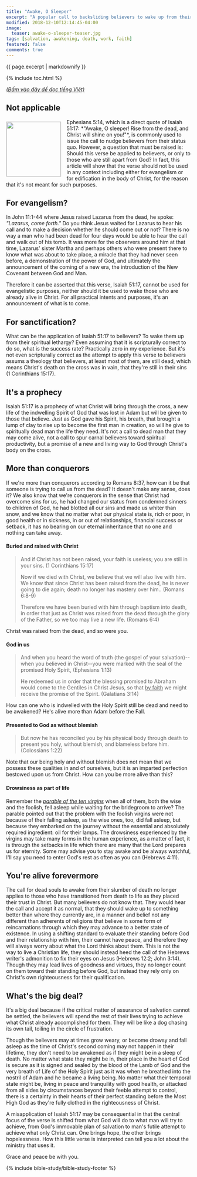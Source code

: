 ```yaml
---
title: "Awake, O Sleeper"
excerpt: "A popular call to backsliding believers to wake up from their slumber and bear fruit for Christ. Is the call a one time transition from death to life, or a never-ending struggle to maintain an acceptable state of wakefulness, and fruitfulness?"
modified: 2018-12-10T12:14:45-04:00
image:
  teaser: awake-o-sleeper-teaser.jpg
tags: [salvation, awakening, death, work, faith] 
featured: false
comments: true
---
```


{{ page.excerpt | markdownify }}

{% include toc.html %}

<a href="{{ site.url }}{% post_url articles-viet/2018-12-05-Awake-O-Sleeper-Viet %}"><em>(Bấm vào đây để đọc tiếng Việt)</em></a>

## Not applicable
<img alt src="{{ site.url }}/assets/images/awake-o-sleeper-teaser.jpg" style="border: 1px solid #cccccc; margin: 7px 15px 0px 0px; max-width: 100%; height: 148px; padding: 0px; float: left;">
Ephesians 5:14, which is a direct quote of Isaiah 51:17: *"Awake, O sleeper! Rise from the dead, and Christ will shine on you!"*, is commonly used to issue the call to nudge believers from their status quo. However, a question that must be raised is: Should this verse be applied to believers, or only to those who are still apart from God? In fact, this article will show that the verse should not be used in any context including either for evangelism or for edification in the body of Christ, for the reason that it's not meant for such purposes.

## For evangelism?

 In John 11:1-44 where Jesus raised Lazarus from the dead, he spoke: *"Lazarus, come forth."* Do you think Jesus waited for Lazarus to hear his call and to make a decision whether he should come out or not? There is no way a man who had been dead for four days would be able to hear the call and walk out of his tomb. It was more for the observers around him at that time, Lazarus' sister Martha and perhaps others who were present there to know what was about to take place, a miracle that they had never seen before, a demonstration of the power of God, and ultimately the announcement of the coming of a new era, the introduction of the New Covenant between God and Man.
 
Therefore it can be asserted that this verse, Isaiah 51:17, cannot be used for evangelistic purposes, neither should it be used to wake those who are already alive in Christ. For all practical intents and purposes, it's an announcement of what is to come.

## For sanctification?

What can be the application of Isaiah 51:17 to believers? To wake them up from their spiritual lethargy? Even assuming that it is scripturally correct to do so, what is the success rate? Practically zero in my experience. But it's not even scripturally correct as the attempt to apply this verse to believers assums a theology that believers, at least most of them, are still dead, which means Christ's death on the cross was in vain, that they're still in their sins (1 Corinthians 15:17).

## It's a prophecy

Isaiah 51:17 is a prophecy of what Christ will bring through the cross, a new life of the indwelling Spirit of God that was lost in Adam but will be given to those that believe. Just as God gave his Spirit, his breath, that brought a lump of clay to rise up to become the first man in creation, so will he give to spiritually dead man the life they need. It's not a call to dead man that they may come alive, not a call to spur carnal believers toward spiritual productivity, but a promise of a new and living way to God through Christ's body on the cross.

## More than conquerors

If we're more than conquerors according to Romans 8:37, how can it be that someone is trying to call us from the dead? It doesn't make any sense, does it? We also know that we're conquerors in the sense that Christ had overcome sins for us, he had changed our status from condemned sinners to children of God, he had blotted all our sins and made us whiter than snow, and we know that no matter what our physical state is, rich or poor, in good health or in sickness, in or out of relationships, financial success or setback, it has no bearing on our eternal inheritance that no one and nothing can take away.

#### Buried and raised with Christ

> And if Christ has not been raised, your faith is useless; you are still in your sins. (1 Corinthians 15:17)
>
> Now if we died with Christ, we believe that we will also live with him.  We know that since Christ has been raised from the dead, he is never going to die again; death no longer has mastery over him.. (Romans 6:8-9)
>
> Therefore we have been buried with him through baptism into death, in order that just as Christ was raised from the dead through the glory of the Father, so we too may live a new life. (Romans 6:4)​	

Christ was raised from the dead, and so were you.

#### God in us

> And when you heard the word of truth (the gospel of your salvation)--when you believed in Christ--you were marked with the seal of the promised Holy Spirit, (Ephesians 1:13)
>
> He redeemed us in order that the blessing promised to Abraham would come to the Gentiles in Christ Jesus, so that <u>by faith</u> we might receive the promise of the Spirit. (Galatians 3:14)

How can one who is indwelled with the Holy Spirit still be dead and need to be awakened? He's alive more than Adam before the Fall.

#### Presented to God as without blemish

> But now he has reconciled you by his physical body through death to present you holy, without blemish, and blameless before him. (Colossians 1:22)

Note that our being holy and without blemish does not mean that we possess these qualities in and of ourselves, but it is an imparted perfection bestowed upon us from Christ. How can you be more alive than this?

#### Drowsiness as part of life

Remember the <a href="{{ site.url }}/ngu-ngon/Ngu-Ngon-Muoi-Nguoi-Nu-Dong-Trinh/"><em>parable of the ten virgins</em></a> when all of them, both the wise and the foolish, fell asleep while waiting for the bridegroom to arrive? The parable pointed out that the problem with the foolish virgins were not because of their falling asleep, as the wise ones, too, did fall asleep, but because they embarked on the journey without the essential and absolutely required ingredient: oil for their lamps. The drowsiness experienced by the virgins may take many forms in the human experience, as a matter of fact, it is through the setbacks in life which there are many that the Lord prepares us for eternity. Some may advise you to stay awake and be always watchful, I'll say you need to enter God's rest as often as you can (Hebrews 4:11).

## You're alive forevermore

The call for dead souls to awake from their slumber of death no longer applies to those who have transitioned from death to life as they placed their trust in Christ. But many believers do not know that. They would hear the call and accept it as normal, that they should wake up to something better than where they currently are, in a manner and belief not any different than adherents of religions that believe in some form of reincarnations through which they may advance to a better state of existence. In using a shifting standard to evaluate their standing before God and their relationship with him, their cannot have peace, and therefore they will always worry about what the Lord thinks about them. This is not the way to live a Christian life, they should instead heed the call of the Hebrews writer's admonition to fix their eyes on Jesus (Hebrews 12:2; John 3:14). Though they may lead lives of goodness and virtues, they no longer count on them toward their standing before God, but instead they rely only on Christ's own righteousness for their qualification.

## What's the big deal?

It's a big deal because if the critical matter of assurance of salvation cannot be settled, the believers will spend the rest of their lives trying to achieve what Christ already accomplished for them. They will be like a dog chasing its own tail, toiling in the circle of frustration.

Though the believers may at times grow weary, or become drowsy and fall asleep as the time of Christ's second coming may not happen in their lifetime, they don't need to be awakened as if they might be in a sleep of death. No matter what state they might be in, their place in the heart of God is secure as it is signed and sealed by the blood of the Lamb of God and the very breath of Life of the Holy Spirit just as it was when he breathed into the nostril of Adam and he became a living being. No matter what their temporal state might be, living in peace and tranquility with good health, or attacked from all sides by circumstances beyond their feeble attempt to control, there is a certainty in their hearts of their perfect standing before the Most High God as they're fully clothed in the righteousness of Christ.

A misapplication of Isaiah 51:17 may be consequential in that the central focus of the verse is shifted from what God will do to what man will try to achieve, from God's immovable plan of salvation to man's futile attempt to achieve what only Christ can. One brings hope, the other brings hopelessness. How this little verse is interpreted can tell you a lot about the ministry that uses it.

Grace and peace be with you.

{% include bible-study/bible-study-footer %}
